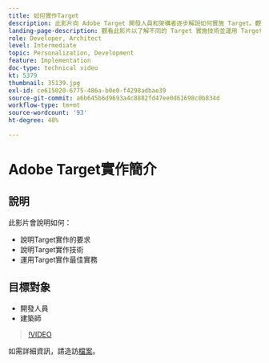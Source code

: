 ```yaml
---
title: 如何實作Target
description: 此影片向 Adobe Target 開發人員和架構者逐步解說如何實施 Target。觀看此影片以了解不同的 Target 實施技術並運用 Target 實施最佳實務。
landing-page-description: 觀看此影片以了解不同的 Target 實施技術並運用 Target 實施最佳實務。
role: Developer, Architect
level: Intermediate
topic: Personalization, Development
feature: Implementation
doc-type: technical video
kt: 5379
thumbnail: 35139.jpg
exl-id: ce615020-6775-486a-b0e0-f4298adbae39
source-git-commit: a6b645b6d9693a4c8882fd47ee0d61698c0b834d
workflow-type: tm+mt
source-wordcount: '93'
ht-degree: 48%

---
```


# Adobe Target實作簡介

## 說明

此影片會說明如何：

* 說明Target實作的要求
* 說明Target實作技術
* 運用Target實作最佳實務

## 目標對象

* 開發人員
* 建築師

>[!VIDEO](https://video.tv.adobe.com/v/35139/?quality=12)

如需詳細資訊，請造訪[檔案](https://experienceleague.adobe.com/docs/target/using/implement-target/implementing-target.html?lang=en)。
